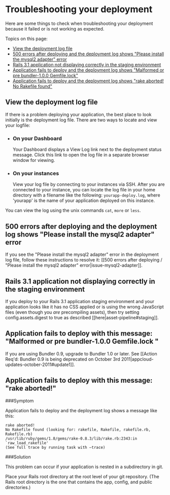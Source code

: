 # Troubleshooting your deployment

Here are some things to check when troubleshooting your deployment because it failed or is not working as expected.

Topics on this page:

* [View the deployment log file][1] 
* [500 errors after deploying and the deployment log shows "Please install the mysql2 adapter" error][2]
* [Rails 3.1 application not displaying correctly in the staging environment][3]
* [Application fails to deploy and the deployment log shows "Malformed or pre bundler-1.0.0 Gemfile.lock"][4]  
* [Application fails to deploy and the deployment log shows "rake aborted! No Rakefile found"][5]  


<h2 id="topic1"> View the deployment log file</h2>

If there is a problem deploying your application, the best place to look initially is the deployment log file. There are two ways to locate and view your logfile:

* ### On your Dashboard
  Your Dashboard displays a View Log link next to the deployment status message. Click this link to open the log file in a separate browser window for viewing.

* ### On your instances
  View your log file by connecting to your instances via SSH. After you are 
  connected to your instance, you can locate the log file in your home directory 
  with a filename like the following: `yourapp-deploy.log`, where 'yourapp' is the 
  name of your application deployed on this instance.

You can view the log using the unix commands `cat`, `more` or `less`.

<h2 id="topic2">  500 errors after deploying and the deployment log shows "Please install the mysql2 adapter" error</h2>

If you see the "Please install the mysql2 adapter" error in the deployment log file, follow these instructions to resolve it: [[500 errors after deploying / "Please install the mysql2 adapter" error|issue-mysql2-adapter]]. 

<h2 id="topic3"> Rails 3.1 application not displaying correctly in the staging environment </h2>

If you deploy to your Rails 3.1 application staging environment and your application looks like it has no CSS applied or is using the wrong JavaScript files (even though you _are_ precompiling assets), then try setting config.assets.digest to true as described [[here|asset-pipeline#staging]].

<h2 id="topic4"> Application fails to deploy with this message: "Malformed or pre bundler-1.0.0 Gemfile.lock "</h2>

If you are using Bundler 0.9, upgrade to Bundler 1.0 or later. See [[Action Req'd: Bundler 0.9 is being deprecated on October 3rd 2011|appcloud-updates-october-2011#update1]].

<h2 id="topic5"> Application fails to deploy with this message: "rake aborted!"</h2>

###Symptom  

Application fails to deploy and the deployment log shows a message like this: 

    rake aborted! 
    No Rakefile found (looking for: rakefile, Rakefile, rakefile.rb, Rakefile.rb) 
    /usr/lib/ruby/gems/1.8/gems/rake-0.8.3/lib/rake.rb:2343:in `raw_load_rakefile' 
    (See full trace by running task with –trace)

###Solution  

This problem can occur if your application is nested in a subdirectory in git.

Place your Rails root directory at the root level of your git repository. (The Rails root directory is the one that contains the app, config, and public directories.)


[1]: #topic1        "topic1"
[2]: #topic2        "topic2"
[3]: #topic3        "topic3"
[4]: #topic4	    "topic4"
[5]: #topic5        "topic5"
